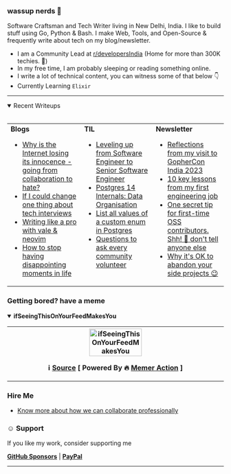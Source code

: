 
<div>
  <h3>wassup nerds 🖖</h3>
  <p>Software Craftsman and Tech Writer living in New Delhi, India. I like to build stuff using Go, Python & Bash. I make Web, Tools, and Open-Source & frequently write about tech on my blog/newsletter.</p>
  <ul>
    <li>I am a Community Lead at <a href="https://reddit.com/r/developersIndia">r/developersIndia</a> (Home for more than 300K techies. 🚀)</li>
    <li>In my free time, I am probably sleeping or reading something online.</li>
    <li>I write a lot of technical content, you can witness some of that below 👇</li>
    <li>Currently Learning <code>Elixir</code></li>
  </ul>
</div>


---


<details open>
  <summary>Recent Writeups <br><br></summary>
  <table>
    <tr>
<td valign="top" width="34%"><b>Blogs</b><ul><li><a title="TLDR; Calling out someone is fine, just try to do it in a way that resonates with collaboration more than hate or directly attacking someone or something. We all have a limited time on this planet, let’s not spend it hating each other. Spread +ve vibes everywhere 🙌🏽" href="https://bhupesh.me/why-is-internet-lossing-its-innocence-from-collaboratio-to-hate">Why is the Internet losing its innocence - going from collaboration to hate?</a></li><li><a title="So I have been interviewing for a while for my next role in tech. I have given all type of interviews by now. Take home assignments, DSA, solution write-ups you name it. I am fine with all kinds of interviews, honestly at this moment I don’t even care about what style of interviews are good or bad." href="https://bhupesh.me/if-i-could-change-one-thing-about-tech-interviews">If I could change one thing about tech interviews</a></li><li><a title="Vale is a syntax-aware prose linter built for all you writers out there. With more than 100 releases so far vale is 5 year old project and is used by writing folks in companies like Google, Microsoft, IBM, RedHat to name a few. I have recently started to use vale in my everyday writing workflow and it has a significant impact on what words I choose to convey ideas. I mostly use neovim for writing, so we will be covering how to setup vale and use it with neovim." href="https://bhupesh.me/writing-like-a-pro-with-vale-and-neovim">Writing like a pro with vale &amp; neovim</a></li><li><a title="How many time have you been let down by your expectations?" href="https://bhupesh.me/how-to-stop-having-disappointing-moments-in-life">How to stop having disappointing moments in life</a></li></ul></td><td valign="top" width="33%"><b>TIL</b>
<ul><li><a href="https://til.bhupesh.me/career/leveling-up-from-software-engineer-to-senior-software-engineer">Leveling up from Software Engineer to Senior Software Engineer</a></li><li><a href="https://til.bhupesh.me/databases/postgres-internals-data-organisation">Postgres 14 Internals: Data Organisation</a></li><li><a href="https://til.bhupesh.me/databases/list-all-values-for-custom-enum-postgres">List all values of a custom enum in Postgres</a></li><li><a href="https://til.bhupesh.me/community building/questions-to-ask-every-volunteer">Questions to ask every community volunteer</a></li></ul></td><td valign="top" width="33%"><b>Newsletter</b>
<ul><li><a href="https://buttondown.email/bhupesh/archive/reflections-from-my-visit-to-gophercon-india-2023/">Reflections from my visit to GopherCon India 2023</a></li><li><a href="https://buttondown.email/bhupesh/archive/10-key-lessons-from-my-first-engineering-job/">10 key lessons from my first engineering job</a></li><li><a href="https://buttondown.email/bhupesh/archive/one-secret-tip-for-first-time-oss-contributors/">One secret tip for first-time OSS contributors. Shh! 🤫 don't tell anyone else</a></li><li><a href="https://buttondown.email/bhupesh/archive/why-its-ok-to-abandon-your-side-projects/">Why it's OK to abandon your side projects 😉</a></li></ul></td></tr></table></details>

### Getting bored? have a meme 

<details open><summary><b>ifSeeingThisOnYourFeedMakesYou</b></summary>

<table>
<tr>
<th valign="top" width="50%">
<img title="Memes here update every 24hrs, come back tommorrow for new meme ;)" alt="ifSeeingThisOnYourFeedMakesYou" src="https://i.redd.it/u1gb8jp2jd3c1.jpg" height="50%"><br>
<p><strong>ℹ️ <a href="https://www.reddit.com/r/ProgrammerHumor/comments/1873tjv/ifseeingthisonyourfeedmakesyou/">Source</a> [ Powered By 🔥 <a href="https://github.com/Bhupesh-V/memer-action">Memer Action</a> ]</strong></p>
</th>
</tr>
</table>
</details>
</ul></td>

### Hire Me

- [Know more about how we can collaborate professionally](https://bhupesh.me/hire)

### ☺️ Support
If you like my work, consider supporting me

[**GitHub Sponsors**](https://github.com/sponsors/Bhupesh-V/) | [**PayPal**](https://paypal.me/BhupeshVarshney)

---
